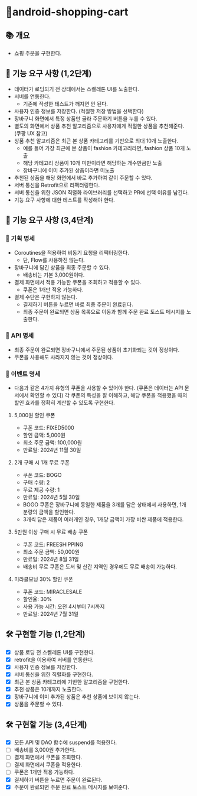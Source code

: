 # 🛒android-shopping-cart

## 📚️ 개요

- 쇼핑 주문을 구현한다.

## 🧱 기능 요구 사항 (1,2단계)

- 데이터가 로딩되기 전 상태에서는 스켈레톤 UI를 노출한다.
- 서버를 연동한다.
    - 기존에 작성한 테스트가 깨지면 안 된다.
- 사용자 인증 정보를 저장한다. (적절한 저장 방법을 선택한다)
- 장바구니 화면에서 특정 상품만 골라 주문하기 버튼을 누를 수 있다.
- 별도의 화면에서 상품 추천 알고리즘으로 사용자에게 적절한 상품을 추천해준다. (쿠팡 UX 참고)
- 상품 추천 알고리즘은 최근 본 상품 카테고리를 기반으로 최대 10개 노출한다.
    - 예를 들어 가장 최근에 본 상품이 fashion 카테고리라면, fashion 상품 10개 노출
    - 해당 카테고리 상품이 10개 미만이라면 해당하는 개수만큼만 노출
    - 장바구니에 이미 추가된 상품이라면 미노출
- 추천된 상품을 해당 화면에서 바로 추가하여 같이 주문할 수 있다.
- 서버 통신을 Retrofit으로 리팩터링한다.
- 서버 통신을 위한 JSON 직렬화 라이브러리를 선택하고 PR에 선택 이유를 남긴다.
- 기능 요구 사항에 대한 테스트를 작성해야 한다.

## 🧱 기능 요구 사항 (3,4단계)

### 📕 기획 명세

- Coroutines을 적용하여 비동기 요청을 리팩터링한다.
    - 단, Flow를 사용하진 않는다.
- 장바구니에 담긴 상품을 최종 주문할 수 있다.
    - 배송비는 기본 3,000원이다.
- 결제 화면에서 적용 가능한 쿠폰을 조회하고 적용할 수 있다.
    - 쿠폰은 1개만 적용 가능하다.
- 결제 수단은 구현하지 않는다.
    - 결제하기 버튼을 누르면 바로 최종 주문이 완료된다.
    - 최종 주문이 완료되면 상품 목록으로 이동과 함께 주문 완료 토스트 메시지를 노출한다.

### 📗 API 명세

- 최종 주문이 완료되면 장바구니에서 주문된 상품이 초기화되는 것이 정상이다. 
- 쿠폰을 사용해도 사라지지 않는 것이 정상이다.

### 📘 이벤트 명세

- 다음과 같은 4가지 유형의 쿠폰을 사용할 수 있어야 한다. (쿠폰은 데이터는 API 문서에서 확인할 수 있다) 각 쿠폰의 특성을 잘 이해하고, 해당 쿠폰을 적용했을 때의 할인 효과를 정확히 계산할 수 있도록 구현한다.

1. 5,000원 할인 쿠폰
   - 쿠폰 코드: FIXED5000
   - 할인 금액: 5,000원
   - 최소 주문 금액: 100,000원
   - 만료일: 2024년 11월 30일

2. 2개 구매 시 1개 무료 쿠폰
   - 쿠폰 코드: BOGO
   - 구매 수량: 2
   - 무료 제공 수량: 1
   - 만료일: 2024년 5월 30일
   - BOGO 쿠폰은 장바구니에 동일한 제품을 3개를 담은 상태에서 사용하면, 1개 분량의 금액을 할인한다.
   - 3개씩 담은 제품이 여러개인 경우, 1개당 금액이 가장 비싼 제품에 적용한다.

3. 5만원 이상 구매 시 무료 배송 쿠폰
   - 쿠폰 코드: FREESHIPPING
   - 최소 주문 금액: 50,000원
   - 만료일: 2024년 8월 31일
   - 배송비 무료 쿠폰은 도서 및 산간 지역인 경우에도 무료 배송이 가능하다.

4. 미라클모닝 30% 할인 쿠폰
   - 쿠폰 코드: MIRACLESALE
   - 할인율: 30%
   - 사용 가능 시간: 오전 4시부터 7시까지
   - 만료일: 2024년 7월 31일

## 🛠️ 구현할 기능 (1,2단계)

- [x] 상품 로딩 전 스켈레톤 UI를 구현한다.
- [x] retrofit을 이용하여 서버를 연동한다.
- [x] 사용자 인증 정보를 저장한다.
- [x] 서버 통신을 위한 직렬화를 구현한다.
- [x] 최근 본 상품 카테고리에 기반한 알고리즘을 구현한다.
- [x] 추천 상품은 10개까지 노출한다.
- [x] 장바구니에 이미 추가된 상품은 추천 상품에 보이지 않는다.
- [x] 상품을 주문할 수 있다.

## 🛠️ 구현할 기능 (3,4단계)

- [x] 모든 API 및 DAO 함수에 suspend를 적용한다.
- [ ] 배송비를 3,000원 추가한다.
- [ ] 결제 화면에서 쿠폰을 조회한다.
- [ ] 결제 화면에서 쿠폰을 적용한다.
- [ ] 쿠폰은 1개만 적용 가능하다.
- [x] 결제하기 버튼을 누르면 주문이 완료된다.
- [x] 주문이 완료되면 주문 완료 토스트 메시지를 보여준다.
